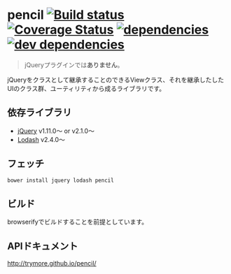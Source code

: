 # pencil [![Build status][travis-image]][travis-url] [![Coverage Status][coveralls-image]][coveralls-url] [![dependencies][dependencies-image]][dependencies-url] [![dev dependencies][dev-dependencies-image]][dev-dependencies-url]

> jQueryプラグインでは**ありません**。

jQueryをクラスとして継承することのできるViewクラス、それを継承したしたUIのクラス群、ユーティリティから成るライブラリです。

## 依存ライブラリ

* [jQuery](https://github.com/jquery/jquery) v1.11.0〜 or v2.1.0〜
* [Lodash](https://github.com/lodash/lodash) v2.4.0〜

## フェッチ

```bash
bower install jquery lodash pencil
```

## ビルド

browserifyでビルドすることを前提としています。

## APIドキュメント

http://trymore.github.io/pencil/


[travis-image]: https://secure.travis-ci.org/trymore/pencil.svg?branch=master
[travis-url]: http://travis-ci.org/trymore/pencil
[coveralls-image]: https://img.shields.io/coveralls/trymore/pencil.svg
[coveralls-url]: https://coveralls.io/r/trymore/pencil
[dependencies-image]: https://david-dm.org/trymore/pencil.png
[dependencies-url]: https://david-dm.org/trymore/pencil
[dev-dependencies-image]: https://david-dm.org/trymore/pencil/dev-status.png
[dev-dependencies-url]: https://david-dm.org/trymore/pencil#info=devDependencies
